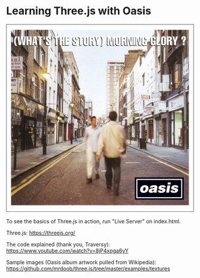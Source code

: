 # Learning Three.js with Oasis

![Oasis](./textures/oasis.jpg)

To see the basics of Three.js in action, run "Live Server" on index.html.

Three.js: https://threejs.org/

The code explained (thank you, Traversy): https://www.youtube.com/watch?v=8jP4xpga6yY

Sample images (Oasis album artwork pulled from Wikipedia): https://github.com/mrdoob/three.js/tree/master/examples/textures